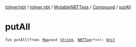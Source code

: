 [toliner/nbt](../../../index.md) / [toliner.nbt](../../index.md) / [MutableNBTTags](../index.md) / [Compound](index.md) / [putAll](./put-all.md)

# putAll

`fun putAll(from: `[`Map`](https://kotlinlang.org/api/latest/jvm/stdlib/kotlin.collections/-map/index.html)`<out `[`String`](https://kotlinlang.org/api/latest/jvm/stdlib/kotlin/-string/index.html)`, `[`NBTTag`](../../-n-b-t-tag/index.md)`<*>>): `[`Unit`](https://kotlinlang.org/api/latest/jvm/stdlib/kotlin/-unit/index.html)
